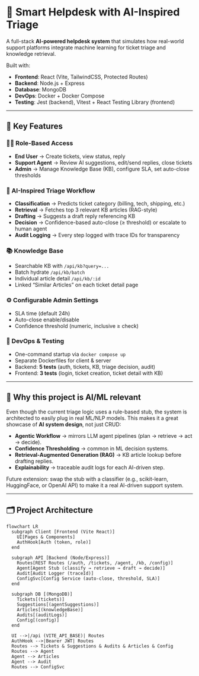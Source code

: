 # 🤖 Smart Helpdesk with AI-Inspired Triage

A full-stack **AI-powered helpdesk system** that simulates how real-world support platforms integrate machine learning for ticket triage and knowledge retrieval.  

Built with:
- **Frontend**: React (Vite, TailwindCSS, Protected Routes)
- **Backend**: Node.js + Express
- **Database**: MongoDB
- **DevOps**: Docker + Docker Compose
- **Testing**: Jest (backend), Vitest + React Testing Library (frontend)

---

## 🌟 Key Features

### 🧑‍💻 Role-Based Access
- **End User** → Create tickets, view status, reply  
- **Support Agent** → Review AI suggestions, edit/send replies, close tickets  
- **Admin** → Manage Knowledge Base (KB), configure SLA, set auto-close thresholds  

### 🤖 AI-Inspired Triage Workflow
- **Classification** → Predicts ticket category (billing, tech, shipping, etc.)  
- **Retrieval** → Fetches top 3 relevant KB articles (RAG-style)  
- **Drafting** → Suggests a draft reply referencing KB  
- **Decision** → Confidence-based auto-close (≥ threshold) or escalate to human agent  
- **Audit Logging** → Every step logged with trace IDs for transparency  

### 📚 Knowledge Base
- Searchable KB with `/api/kb?query=...`  
- Batch hydrate `/api/kb/batch`  
- Individual article detail `/api/kb/:id`  
- Linked “Similar Articles” on each ticket detail page  

### ⚙️ Configurable Admin Settings
- SLA time (default 24h)  
- Auto-close enable/disable  
- Confidence threshold (numeric, inclusive ≥ check)  

### 🚀 DevOps & Testing
- One-command startup via `docker compose up`  
- Separate Dockerfiles for client & server  
- Backend: **5 tests** (auth, tickets, KB, triage decision, audit)  
- Frontend: **3 tests** (login, ticket creation, ticket detail with KB)  

---

## 🧠 Why this project is AI/ML relevant
Even though the current triage logic uses a rule-based stub, the system is architected to easily plug in real ML/NLP models. This makes it a great showcase of **AI system design**, not just CRUD:

- **Agentic Workflow** → mirrors LLM agent pipelines (plan → retrieve → act → decide).  
- **Confidence Thresholding** → common in ML decision systems.  
- **Retrieval-Augmented Generation (RAG)** → KB article lookup before drafting replies.  
- **Explainability** → traceable audit logs for each AI-driven step.  

Future extension: swap the stub with a classifier (e.g., scikit-learn, HuggingFace, or OpenAI API) to make it a real AI-driven support system.

---

## 🗂️ Project Architecture

```mermaid
flowchart LR
  subgraph Client [Frontend (Vite React)]
    UI[Pages & Components]
    AuthHook[Auth (token, role)]
  end

  subgraph API [Backend (Node/Express)]
    Routes[REST Routes (/auth, /tickets, /agent, /kb, /config)]
    Agent[Agent Stub (classify → retrieve → draft → decide)]
    Audit[Audit Logger (traceId)]
    ConfigSvc[Config Service (auto-close, threshold, SLA)]
  end

  subgraph DB [(MongoDB)]
    Tickets[(tickets)]
    Suggestions[(agentSuggestions)]
    Articles[(knowledgeBase)]
    Audits[(auditLogs)]
    Config[(config)]
  end

  UI -->|/api (VITE_API_BASE)| Routes
  AuthHook -->|Bearer JWT| Routes
  Routes --> Tickets & Suggestions & Audits & Articles & Config
  Routes --> Agent
  Agent --> Articles
  Agent --> Audit
  Routes --> ConfigSvc
